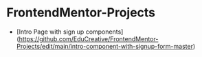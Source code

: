 # FrontendMentor-Projects

- [Intro Page with sign up components] (https://github.com/EduCreative/FrontendMentor-Projects/edit/main/intro-component-with-signup-form-master)
